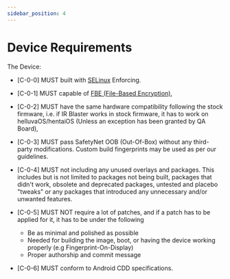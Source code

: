 ```yaml
---
sidebar_position: 4
---
```


# Device Requirements

The Device:

- [C-0-0] MUST built with [SELinux](https://source.android.com/security/selinux) Enforcing.

- [C-0-1] MUST capable of [FBE (File-Based Encryption)](https://source.android.com/security/encryption/file-based),

- [C-0-2] MUST have the same hardware compatibility following the stock firmware, i.e. if IR Blaster works in stock firmware, it has to work on helluvaOS/hentaiOS (Unless an exception has been granted by QA Board),

- [C-0-3] MUST pass SafetyNet OOB (Out-Of-Box) without any third-party modifications. Custom build fingerprints may be used as per our guidelines.

- [C-0-4] MUST not including any unused overlays and packages. This includes but is not limited to packages not being built, packages that didn't work, obsolete and deprecated packages, untested and placebo "tweaks" or any packages that introduced any unnecessary and/or unwanted features.

- [C-0-5] MUST NOT require a lot of patches, and if a patch has to be applied for it, it has to be under the following
  - Be as minimal and polished as possible
  - Needed for building the image, boot, or having the device working properly (e.g Fingerprint-On-Display)
  - Proper authorship and commit message

- [C-0-6] MUST conform to Android CDD specifications.
